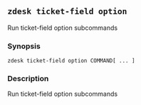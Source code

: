 ## `zdesk ticket-field option`

Run ticket-field option subcommands

### Synopsis

    zdesk ticket-field option COMMAND[ ... ]

### Description

Run ticket-field option subcommands

